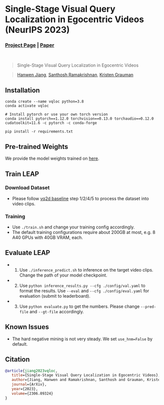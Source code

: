 # Single-Stage Visual Query Localization in Egocentric Videos (NeurIPS 2023)

### [Project Page](https://hwjiang1510.github.io/VQLoC/) |  [Paper](https://arxiv.org/abs/2306.09324)
<br/>

> Single-Stage Visual Query Localization in Egocentric Videos

> [Hanwen Jiang](https://hwjiang1510.github.io/), [Santhosh Ramakrishnan](https://srama2512.github.io/), [Kristen Grauman](https://www.cs.utexas.edu/~grauman/)


## Installation
```
conda create --name vqloc python=3.8
conda activate vqloc

# Install pytorch or use your own torch version
conda install pytorch==1.12.0 torchvision==0.13.0 torchaudio==0.12.0 cudatoolkit=11.6 -c pytorch -c conda-forge

pip install -r requirements.txt 
```

## Pre-trained Weights
We provide the model weights trained on [here](https://utexas.box.com/shared/static/3j3q9qsc1kovpwfxtnsful7pvdy234q6.tar).


## Train LEAP

### Download Dataset
- Please follow [vq2d baseline](https://github.com/EGO4D/episodic-memory/tree/main/VQ2D#preparing-data-for-training-and-inference) step 1/2/4/5 to process the dataset into video clips.

### Training
- Use `./train.sh` and change your training config accordingly.
- The default training configurations require about 200GB at most, e.g. 8 A40 GPUs with 40GB VRAM, each.


## Evaluate LEAP
- 1. Use `./inference_predict.sh` to inference on the target video clips. Change the path of your model checkpoint.
- 2. Use `python inference_results.py --cfg ./config/val.yaml` to format the results. Use `--eval` and `--cfg ./config/eval.yaml` for evaluation (submit to leaderboard).
- 3. Use `python evaluate.py` to get the numbers. Please change `--pred-file` and `--gt-file` accordingly.

## Known Issues
- The hard negative mining is not very steady. We set `use_hnm=False` by default.


## Citation
```bibtex
@article{jiang2023vqloc,
   title={Single-Stage Visual Query Localization in Egocentric Videos},
   author={Jiang, Hanwen and Ramakrishnan, Santhosh and Grauman, Kristen},
   journal={ArXiv},
   year={2023},
   volume={2306.09324}
}
```